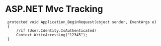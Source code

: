 # ASP.NET Mvc Tracking

```
 protected void Application_BeginRequest(object sender, EventArgs e)
 {
     //if (User.Identity.IsAuthenticated)
     Context.WriteAccessLog("12345");
 }
 ```
